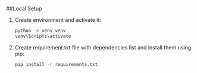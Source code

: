 ##Local Setup

1. Create environment and activate it:
   ```bash
   python -m venv venv
   venv\Scripts\activate
   ```
   
2. Create requirement.txt file with dependencies list and install them using pip:
   ```bash
   pip install -r requirements.txt
   ```